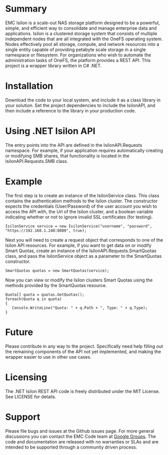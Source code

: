 # Summary
EMC Isilon is a scale-out NAS storage platform designed to be a powerful, simple, and efficient way to consolidate and manage enterprise data and applications. Isilon is a clustered storage system that consists of multiple independent nodes that are all integrated with the OneFS operating system. Nodes effectively pool all storage, compute, and network resources into a single entity capable of providing petabyte scale storage in a single namespace or filesystem. For organizations who wish to automate the administration tasks of OneFS, the platform provides a REST API. This project is a wrapper library written in C# .NET.

# Installation

Download the code to your local system, and include it as a class library in your solution. Set the project dependencies to include the IsilonAPI, and then include a reference to the library in your production code.

# Using .NET Isilon API

The entry points into the API are defined in the IsilonAPI.Requests namespace. For example, if your application requires automatically creating or modifying SMB shares, that functionality is located in the IsilonAPI.Requests.SMB class.

# Example

The first step is to create an instance of the IsilonService class. This class contains the authentication methods to the Isilon cluster. The constructor expects the credentials (User/Password) of the user account you wish to access the API with, the Url of the Isilon cluster, and a boolean variable indicating whether or not to ignore invalid SSL certificates (for testing).

```
IsilonService service = new IsilonService("username", "password", "https://192.168.1.240:8080", true);
````

Next you will need to create a request object that corresponds to one of the Isilon API resources. For example, if you want to get data on or modify Smart Quotas, create an instance of the IsilonAPI.Requests.SmartQuotas class, and pass the IsilonService object as a parameter to the SmartQuotas constructor.

````
SmartQuotas quotas = new SmartQuotas(service);
````

Now you can view or modify the Isilon clusters Smart Quotas using the methods provided by the SmartQuotas resource.

```
Quota[] quota = quotas.GetQuotas();
foreach(Quota q in quota)
{
   Console.WriteLine("Quota: " + q.Path + ", Type: " + q.Type);
}
```

# Future

Please contribute in any way to the project. Specifically need help filling out the remaining components of the API not yet implemented, and making the wrapper easier to use in other use cases.

# Licensing

The .NET Isilon REST API code is freely distributed under the MIT License. See LICENSE for details.

# Support

Please file bugs and issues at the Github issues page. For more general discussions you can contact the EMC Code team at [Google Groups](https://groups.google.com/forum/#!forum/emccode-users). The code and documentation are released with no warranties or SLAs and are intended to be supported through a community driven process.

